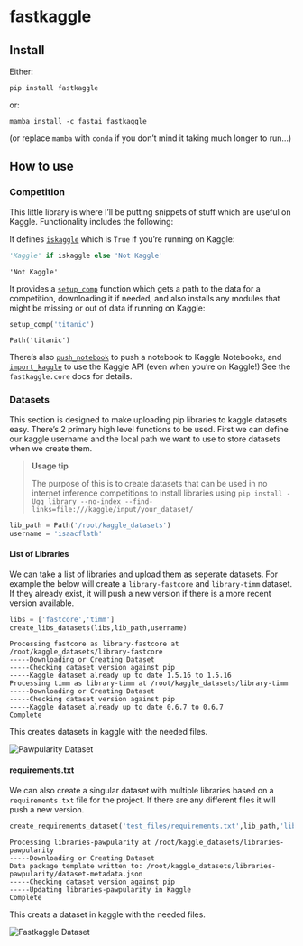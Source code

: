 fastkaggle
================

<!-- WARNING: THIS FILE WAS AUTOGENERATED! DO NOT EDIT! -->

## Install

Either:

    pip install fastkaggle

or:

    mamba install -c fastai fastkaggle

(or replace `mamba` with `conda` if you don’t mind it taking much longer
to run…)

## How to use

### Competition

This little library is where I’ll be putting snippets of stuff which are
useful on Kaggle. Functionality includes the following:

It defines
[`iskaggle`](https://fastai.github.io/fastkaggle/core.html#iskaggle)
which is `True` if you’re running on Kaggle:

``` python
'Kaggle' if iskaggle else 'Not Kaggle'
```

    'Not Kaggle'

It provides a
[`setup_comp`](https://fastai.github.io/fastkaggle/core.html#setup_comp)
function which gets a path to the data for a competition, downloading it
if needed, and also installs any modules that might be missing or out of
data if running on Kaggle:

``` python
setup_comp('titanic')
```

    Path('titanic')

There’s also
[`push_notebook`](https://fastai.github.io/fastkaggle/core.html#push_notebook)
to push a notebook to Kaggle Notebooks, and
[`import_kaggle`](https://fastai.github.io/fastkaggle/core.html#import_kaggle)
to use the Kaggle API (even when you’re on Kaggle!) See the
`fastkaggle.core` docs for details.

### Datasets

This section is designed to make uploading pip libraries to kaggle
datasets easy. There’s 2 primary high level functions to be used. First
we can define our kaggle username and the local path we want to use to
store datasets when we create them.

<div>

> **Usage tip**
>
> The purpose of this is to create datasets that can be used in no
> internet inference competitions to install libraries using
> `pip install -Uqq library --no-index --find-links=file:///kaggle/input/your_dataset/`

</div>

``` python
lib_path = Path('/root/kaggle_datasets')
username = 'isaacflath'
```

#### List of Libraries

We can take a list of libraries and upload them as seperate datasets.
For example the below will create a `library-fastcore` and
`library-timm` dataset. If they already exist, it will push a new
version if there is a more recent version available.

``` python
libs = ['fastcore','timm']
create_libs_datasets(libs,lib_path,username)
```

    Processing fastcore as library-fastcore at /root/kaggle_datasets/library-fastcore
    -----Downloading or Creating Dataset
    -----Checking dataset version against pip
    -----Kaggle dataset already up to date 1.5.16 to 1.5.16
    Processing timm as library-timm at /root/kaggle_datasets/library-timm
    -----Downloading or Creating Dataset
    -----Checking dataset version against pip
    -----Kaggle dataset already up to date 0.6.7 to 0.6.7
    Complete

This creates datasets in kaggle with the needed files.

![Pawpularity Dataset](images/libraries-pawpularity.png)

#### requirements.txt

We can also create a singular dataset with multiple libraries based on a
`requirements.txt` file for the project. If there are any different
files it will push a new version.

``` python
create_requirements_dataset('test_files/requirements.txt',lib_path,'libraries-pawpularity', username)
```

    Processing libraries-pawpularity at /root/kaggle_datasets/libraries-pawpularity
    -----Downloading or Creating Dataset
    Data package template written to: /root/kaggle_datasets/libraries-pawpularity/dataset-metadata.json
    -----Checking dataset version against pip
    -----Updating libraries-pawpularity in Kaggle
    Complete

This creats a dataset in kaggle with the needed files.

![Fastkaggle Dataset](images/library-fastkaggle.png)
